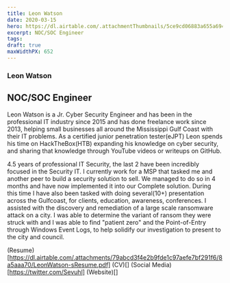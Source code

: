 ```yaml
---
title: Leon Watson
date: 2020-03-15
hero: https://dl.airtable.com/.attachmentThumbnails/5ce9cd06883a655a694767885b422b61/8639a9d1
excerpt: NOC/SOC Engineer
tags: 
draft: true
maxWidthPX: 652
---
```


### Leon Watson
## NOC/SOC Engineer

Leon Watson is a Jr. Cyber Security Engineer and has been in the professional IT industry since 2015 and has done freelance work since 2013, helping small businesses all around the Mississippi Gulf Coast with their IT problems. As a certified junior penetration tester(eJPT) Leon spends his time on HackTheBox(HTB) expanding his knowledge on cyber security, and sharing that knowledge through YouTube videos or writeups on GitHub. 

4.5 years of professional IT Security, the last 2 have been incredibly focused in the Security IT. I currently work for a MSP that tasked me and another peer to build a security solution to sell. We managed to do so in 4 months and have now implemented it into our Complete solution. During this time I have also been tasked with doing several(10+) presentation across the Gulfcoast, for clients, education, awareness, conferences. I assisted with the discovery and remediation of a large scale ransomware attack on a city. I was able to determine the variant of ransom they were struck with and I was able to find "patient zero" and the Point-of-Entry through Windows Event Logs, to help solidify our investigation to present to the city and council. 

(Resume)[https://dl.airtable.com/.attachments/79abcd3f4e2b9fde1c97aefe7bf291f6/8a5aaa70/LeonWatson-sResume.pdf]
(CV)[]
(Social Media)[https://twitter.com/Sevuhl]
(Website)[]

